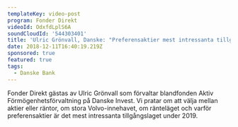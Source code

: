 ```yaml
---
templateKey: video-post
program: Fonder Direkt
videoId: OdxfdLplS6A
soundCloudId: '544303401'
title: 'Ulric Grönvall, Danske: "Preferensaktier mest intressanta tillgångslaget"'
date: 2018-12-11T16:40:19.219Z
sponsored: true
featured: true
tags:
  - Danske Bank
---
```

Fonder Direkt gästas av Ulric Grönvall som förvaltar blandfonden Aktiv Förmögenhetsförvaltning på Danske Invest. Vi pratar om att välja mellan aktier eller räntor, om stora Volvo-innehavet, om ränteläget och varför preferensaktier är det mest intressanta tillgångslaget under 2019.
